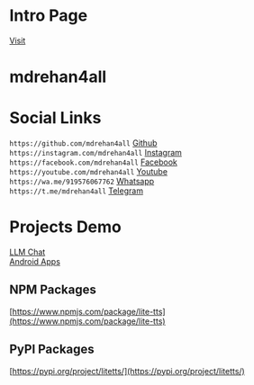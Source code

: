 # Intro Page
[Visit](https://mdrehan4all.pages.dev)

# mdrehan4all

# Social Links
`https://github.com/mdrehan4all` [Github](https://github.com/mdrehan4all) <br/>
`https://instagram.com/mdrehan4all` [Instagram](https://instagram.com/mdrehan4all) <br/>
`https://facebook.com/mdrehan4all` [Facebook](https://facebook.com/mdrehan4all) <br/>
`https://youtube.com/mdrehan4all` [Youtube](https://youtube.com/mdrehan4all) <br/>
`https://wa.me/919576067762` [Whatsapp](https://wa.me/919576067762) <br/>
`https://t.me/mdrehan4all` [Telegram](https://t.me/mdrehan4all) <br/>

# Projects Demo
[LLM Chat](https://llmchat.in)  
[Android Apps](https://play.google.com/store/search?q=pub%3ARnet%20Softwares&c=apps)

## NPM Packages
[https://www.npmjs.com/package/lite-tts](https://www.npmjs.com/package/lite-tts)

## PyPI Packages
[https://pypi.org/project/litetts/](https://pypi.org/project/litetts/)
